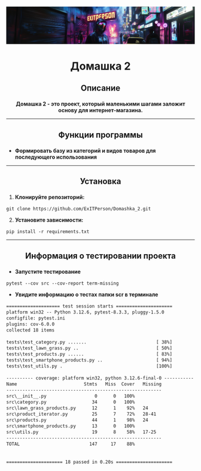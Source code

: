 ![b3a5a00f-6e6b-488f-9ac1-5623c31cb0d1.jpg](design_tools%2Fb3a5a00f-6e6b-488f-9ac1-5623c31cb0d1.jpg)

# <p align="center"> Домашка 2 </p>


## <p align="center">Описание</p>

**<p align="center">Домашка 2 - это проект, который маленькими шагами заложит основу для интернет-магазина.</p>**

---

## <p align="center">Функции программы</p>


- **Формировать базу из категорий и видов товаров для последующего использования**


----

## <p align="center">Установка</p>

1. **Клонируйте репозиторий:**
````
git clone https://github.com/ExITPerson/Domashka_2.git
````

2. **Установите зависимости:**
````
pip install -r requirements.txt
````
---

## <p align="center">Информация о тестировании проекта</p>

- **Запустите тестирование**
````
pytest --cov src --cov-report term-missing
````

- **Увидите информацию о тестах папки scr в терминале**

````
==================== test session starts =====================
platform win32 -- Python 3.12.6, pytest-8.3.3, pluggy-1.5.0
configfile: pytest.ini
plugins: cov-6.0.0
collected 18 items                                            

tests\test_category.py .......                          [ 38%]
tests\test_lawn_grass.py ..                             [ 50%]
tests\test_products.py ......                           [ 83%]
tests\test_smartphone_products.py ..                    [ 94%]
tests\test_utils.py .                                   [100%]

---------- coverage: platform win32, python 3.12.6-final-0 -----------
Name                         Stmts   Miss  Cover   Missing
----------------------------------------------------------
src\__init__.py                  0      0   100%
src\category.py                 34      0   100%
src\lawn_grass_products.py      12      1    92%   24
src\product_iterator.py         25      7    72%   28-41
src\products.py                 44      1    98%   24
src\smartphone_products.py      13      0   100%
src\utils.py                    19      8    58%   17-25       
----------------------------------------------------------     
TOTAL                          147     17    88%


===================== 18 passed in 0.20s ===================== 

````